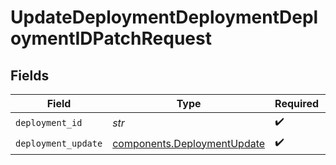 # UpdateDeploymentDeploymentDeploymentIDPatchRequest


## Fields

| Field                                                                      | Type                                                                       | Required                                                                   | Description                                                                |
| -------------------------------------------------------------------------- | -------------------------------------------------------------------------- | -------------------------------------------------------------------------- | -------------------------------------------------------------------------- |
| `deployment_id`                                                            | *str*                                                                      | :heavy_check_mark:                                                         | N/A                                                                        |
| `deployment_update`                                                        | [components.DeploymentUpdate](../../models/components/deploymentupdate.md) | :heavy_check_mark:                                                         | N/A                                                                        |